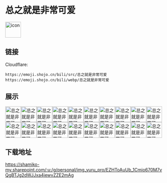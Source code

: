 # 总之就是非常可爱
<img src="https://emoji.shojo.cn/bili/src/总之就是非常可爱/icon.png" width="50" height="50" alt="icon">

## 链接
Cloudflare:
```
https://emoji.shojo.cn/bili/src/总之就是非常可爱
https://emoji.shojo.cn/bili/webp/总之就是非常可爱
```
## 展示
<img src="https://emoji.shojo.cn/bili/src/总之就是非常可爱/总之就是非常可爱-拜托你啦.png" width="50" height="50" alt="总之就是非常可爱-拜托你啦"><img src="https://emoji.shojo.cn/bili/src/总之就是非常可爱/总之就是非常可爱-不过如此.png" width="50" height="50" alt="总之就是非常可爱-不过如此"><img src="https://emoji.shojo.cn/bili/src/总之就是非常可爱/总之就是非常可爱-不是吧.png" width="50" height="50" alt="总之就是非常可爱-不是吧"><img src="https://emoji.shojo.cn/bili/src/总之就是非常可爱/总之就是非常可爱-不听不听.png" width="50" height="50" alt="总之就是非常可爱-不听不听"><img src="https://emoji.shojo.cn/bili/src/总之就是非常可爱/总之就是非常可爱-好厉害.png" width="50" height="50" alt="总之就是非常可爱-好厉害"><img src="https://emoji.shojo.cn/bili/src/总之就是非常可爱/总之就是非常可爱-嘿嘿.png" width="50" height="50" alt="总之就是非常可爱-嘿嘿"><img src="https://emoji.shojo.cn/bili/src/总之就是非常可爱/总之就是非常可爱-加油.png" width="50" height="50" alt="总之就是非常可爱-加油"><img src="https://emoji.shojo.cn/bili/src/总之就是非常可爱/总之就是非常可爱-可爱.png" width="50" height="50" alt="总之就是非常可爱-可爱"><img src="https://emoji.shojo.cn/bili/src/总之就是非常可爱/总之就是非常可爱-快截图.png" width="50" height="50" alt="总之就是非常可爱-快截图"><img src="https://emoji.shojo.cn/bili/src/总之就是非常可爱/总之就是非常可爱-流鼻血.png" width="50" height="50" alt="总之就是非常可爱-流鼻血"><img src="https://emoji.shojo.cn/bili/src/总之就是非常可爱/总之就是非常可爱-生气.png" width="50" height="50" alt="总之就是非常可爱-生气"><img src="https://emoji.shojo.cn/bili/src/总之就是非常可爱/总之就是非常可爱-哇.png" width="50" height="50" alt="总之就是非常可爱-哇"><img src="https://emoji.shojo.cn/bili/src/总之就是非常可爱/总之就是非常可爱-谢谢.png" width="50" height="50" alt="总之就是非常可爱-谢谢"><img src="https://emoji.shojo.cn/bili/src/总之就是非常可爱/总之就是非常可爱-修正你.png" width="50" height="50" alt="总之就是非常可爱-修正你"><img src="https://emoji.shojo.cn/bili/src/总之就是非常可爱/总之就是非常可爱-震惊.png" width="50" height="50" alt="总之就是非常可爱-震惊"><img src="https://emoji.shojo.cn/bili/src/总之就是非常可爱/总之就是非常可爱-NASA.png" width="50" height="50" alt="总之就是非常可爱-NASA"><img src="https://emoji.shojo.cn/bili/src/总之就是非常可爱/总之就是非常可爱-变身.png" width="50" height="50" alt="总之就是非常可爱-变身"><img src="https://emoji.shojo.cn/bili/src/总之就是非常可爱/总之就是非常可爱-恶的制裁.png" width="50" height="50" alt="总之就是非常可爱-恶的制裁"><img src="https://emoji.shojo.cn/bili/src/总之就是非常可爱/总之就是非常可爱-我好可怜.png" width="50" height="50" alt="总之就是非常可爱-我好可怜"><img src="https://emoji.shojo.cn/bili/src/总之就是非常可爱/总之就是非常可爱-心理打击.png" width="50" height="50" alt="总之就是非常可爱-心理打击">

## 下载地址

https://shamiko-my.sharepoint.com/:u:/g/personal/img_yuru_pro/EZHToAuUb_1Cmio670M7vQgBTJg2dWJJxa4jewvZZE2mAg